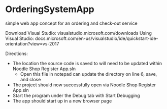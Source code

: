# OrderingSystemApp
simple web app concept for an ordering and check-out service

Download Visual Studio:   visualstudio.microsoft.com/downloads
Using Visual Studio:      docs.microsoft.com/en-us/visualstudio/ide/quickstart-ide-orientation?view=vs-2017

Directions: 
- The location the source code is saved to will need to be updated within Noodle Shop Register App.sln
  - Open this file in notepad can update the directory on line 6, save, and close
- The project should now successfully open via Noodle Shop Register App.sln
- Start the program under the Debug tab with Start Debugging
- The app should start up in a new browser page
